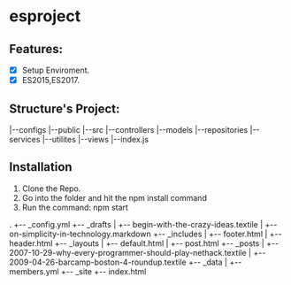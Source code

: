 # esproject

## Features:
- [x] Setup Enviroment.
- [x] ES2015,ES2017.

## Structure's Project:
|--configs
|--public
|--src
   |--controllers
   |--models
   |--repositories
   |--services
   |--utilites
|--views
|--index.js



## Installation
1. Clone the Repo.
2. Go into the folder and hit the npm install command
3. Run the command: npm start


.
+-- _config.yml
+-- _drafts
|   +-- begin-with-the-crazy-ideas.textile
|   +-- on-simplicity-in-technology.markdown
+-- _includes
|   +-- footer.html
|   +-- header.html
+-- _layouts
|   +-- default.html
|   +-- post.html
+-- _posts
|   +-- 2007-10-29-why-every-programmer-should-play-nethack.textile
|   +-- 2009-04-26-barcamp-boston-4-roundup.textile
+-- _data
|   +-- members.yml
+-- _site
+-- index.html

